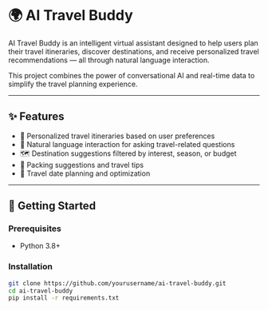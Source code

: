 # 🌍 AI Travel Buddy

AI Travel Buddy is an intelligent virtual assistant designed to help users plan their travel itineraries, discover destinations, and receive personalized travel recommendations — all through natural language interaction.

This project combines the power of conversational AI and real-time data to simplify the travel planning experience.

---

## ✨ Features

- 🧭 Personalized travel itineraries based on user preferences
- 💬 Natural language interaction for asking travel-related questions
- 🗺️ Destination suggestions filtered by interest, season, or budget
- 🧳 Packing suggestions and travel tips
- 📅 Travel date planning and optimization

---

## 🚀 Getting Started

### Prerequisites

- Python 3.8+

### Installation

```bash
git clone https://github.com/yourusername/ai-travel-buddy.git
cd ai-travel-buddy
pip install -r requirements.txt

